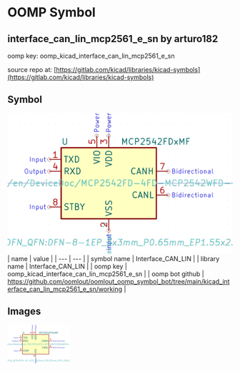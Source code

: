 # OOMP Symbol  
## interface_can_lin_mcp2561_e_sn  by arturo182  
  
oomp key: oomp_kicad_interface_can_lin_mcp2561_e_sn  
  
source repo at: [https://gitlab.com/kicad/libraries/kicad-symbols](https://gitlab.com/kicad/libraries/kicad-symbols)  
## Symbol  
  
[![working.png](working_600.png)](working.png)  
| name | value | 
| --- | --- | 
| symbol name | Interface_CAN_LIN | 
| library name | Interface_CAN_LIN | 
| oomp key | oomp_kicad_interface_can_lin_mcp2561_e_sn | 
| oomp bot github | https://github.com/oomlout/oomlout_oomp_symbol_bot/tree/main/kicad_interface_can_lin_mcp2561_e_sn/working | 
## Images  
  
[![working.png](working_140.png)](working.png)  
